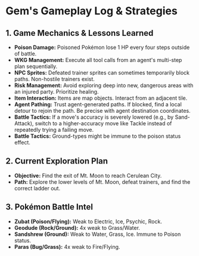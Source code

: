 # Gem's Gameplay Log & Strategies

## 1. Game Mechanics & Lessons Learned
*   **Poison Damage:** Poisoned Pokémon lose 1 HP every four steps outside of battle.
*   **WKG Management:** Execute all tool calls from an agent's multi-step plan sequentially.
*   **NPC Sprites:** Defeated trainer sprites can sometimes temporarily block paths. Non-hostile trainers exist.
*   **Risk Management:** Avoid exploring deep into new, dangerous areas with an injured party. Prioritize healing.
*   **Item Interaction:** Items are map objects. Interact from an adjacent tile.
*   **Agent Pathing:** Trust agent-generated paths. If blocked, find a local detour to rejoin the path. Be precise with agent destination coordinates.
*   **Battle Tactics:** If a move's accuracy is severely lowered (e.g., by Sand-Attack), switch to a higher-accuracy move like Tackle instead of repeatedly trying a failing move.
*   **Battle Tactics:** Ground-types might be immune to the poison status effect.

## 2. Current Exploration Plan
*   **Objective:** Find the exit of Mt. Moon to reach Cerulean City.
*   **Path:** Explore the lower levels of Mt. Moon, defeat trainers, and find the correct ladder out.

## 3. Pokémon Battle Intel
*   **Zubat (Poison/Flying):** Weak to Electric, Ice, Psychic, Rock.
*   **Geodude (Rock/Ground):** 4x weak to Grass/Water.
*   **Sandshrew (Ground):** Weak to Water, Grass, Ice. Immune to Poison status.
*   **Paras (Bug/Grass):** 4x weak to Fire/Flying.